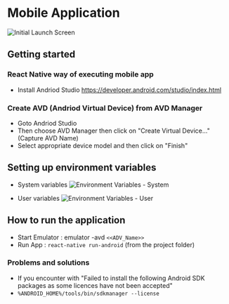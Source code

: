# Mobile Application

![Initial Launch Screen](/docs/images/initialScreen.png)

## Getting started

### React Native way of executing mobile app

- Install Andriod Studio https://developer.android.com/studio/index.html

### Create AVD (Andriod Virtual Device) from AVD Manager

- Goto Andriod Studio
- Then choose AVD Manager then click on "Create Virtual Device..." (Capture AVD Name)
- Select appropriate device model and then click on "Finish"

## Setting up environment variables

- System variables
  ![Environment Variables - System](/docs/images/env-variables.png)

- User variables
  ![Environment Variables - User](/docs/images/env-variables-2.png)

## How to run the application

- Start Emulator : emulator -avd `<<ADV_Name>>`
- Run App : `react-native run-android` (from the project folder)

### Problems and solutions

- If you encounter with "Failed to install the following Android SDK packages as some licences have not been accepted"
- `%ANDROID_HOME%/tools/bin/sdkmanager --license`
